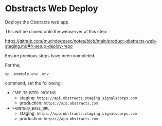 # Obstracts Web Deploy

Deploys the Obstracts web app.

This will be cloned onto the webserver at this step:

https://github.com/muchdogesec/notes/blob/main/product-obstracts-web-staging.md#4-setup-deploy-repo

Ensure previous steps have been completed.

For the; 

```shell
cp .example.env .env
```

command, set the following:

* `CSRF_TRUSTED_ORIGINS`
	* staging: `https://api.obstracts.staging.signalscorps.com`
	* production: `https://api.obstracts.com`
* `FRONTEND_BASE_URL`
	* staging: `https://app.obstracts.staging.signalscorps.com`
	* production: `https://app.obstracts.com`
